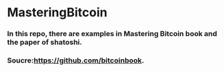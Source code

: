 # MasteringBitcoin

### In this repo, there are examples in Mastering Bitcoin book and the paper of shatoshi.

### Soucre:https://github.com/bitcoinbook.
